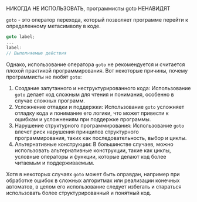 НИКОГДА НЕ ИСПОЛЬЗОВАТЬ, программисты goto НЕНАВИДЯТ

`goto` - это оператор перехода, который позволяет программе перейти к определенному метасимволу в коде. 

```csharp
goto label;
...
label:
// Выполняемые действия
```

Однако, использование оператора `goto` не рекомендуется и считается плохой практикой программирования. 
Вот некоторые причины, почему программисты не любят `goto`:

1. Создание запутанного и неструктурированного кода: 
Использование `goto` делает код сложным для чтения и понимания, особенно в случае сложных программ.
2. Усложнение отладки и поддержки: 
Использование `goto` усложняет отладку кода и понимание его логики, 
что может привести к ошибкам и усложнениям при поддержке программы.
3. Нарушение структурного программирования: 
Использование `goto` влечет риск нарушения принципов структурного программирования, 
таких как последовательность, выбор и циклы.
4. Альтернативные конструкции: 
В большинстве случаев, можно использовать альтернативные конструкции, 
такие как циклы, 
условные операторы и функции, 
которые делают код более читаемым и поддерживаемым.

Хотя в некоторых случаях `goto` может быть оправдан, например при обработке ошибок в сложных алгоритмах или реализации конечных автоматов, в целом его использование следует избегать и стараться использовать более структурированный и понятный код.

